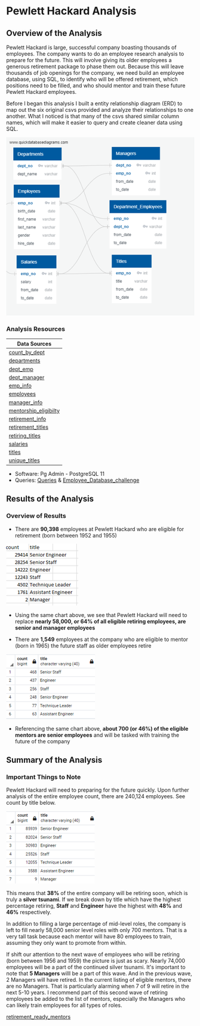 # Pewlett Hackard Analysis

## Overview of the Analysis

Pewlett Hackard is large, successful company boasting thousands of employees. The company wants to do an employee research analysis to prepare for the future. This will involve giving its older employees a generous retirement package to phase them out. Because this will leave thousands of job openings for the company, we need build an employee database, using SQL, to identify who will be offered retirement, which positions need to be filled, and who should mentor and train these future Pewlett Hackard employees.

Before I began this analysis I built a entity relationship diagram (ERD) to map out the six original csvs provided and analyze their relationships to one another. What I noticed is that many of the csvs shared similar column names, which will make it easier to query and create cleaner data using SQL.

![EmployeeDB](https://github.com/dwwatson1/Pewlett-Hackard-Analysis/blob/main/EmployeeDB.png)

### Analysis Resources
Data Sources| 
------------- | 
[count_by_dept](https://github.com/dwwatson1/Pewlett-Hackard-Analysis/blob/main/Data/count_by_dept.csv)  | 
[departments](https://github.com/dwwatson1/Pewlett-Hackard-Analysis/blob/main/Data/departments.csv) | 
[dept_emp](https://github.com/dwwatson1/Pewlett-Hackard-Analysis/blob/main/Data/dept_emp.csv) |
[dept_manager](https://github.com/dwwatson1/Pewlett-Hackard-Analysis/blob/main/Data/dept_manager.csv) |
[emp_info](https://github.com/dwwatson1/Pewlett-Hackard-Analysis/blob/main/Data/emp_info.csv) |
[employees](https://github.com/dwwatson1/Pewlett-Hackard-Analysis/blob/main/Data/employees.csv) |
[manager_info](https://github.com/dwwatson1/Pewlett-Hackard-Analysis/blob/main/Data/manager_info.csv) |
[mentorship_eligibilty](https://github.com/dwwatson1/Pewlett-Hackard-Analysis/blob/main/Data/mentorship_eligibilty.csv) |
[retirement_info](https://github.com/dwwatson1/Pewlett-Hackard-Analysis/blob/main/Data/retirement_info.csv) |
[retirement_titles](https://github.com/dwwatson1/Pewlett-Hackard-Analysis/blob/main/Data/retirement_titles.csv) |
[retiring_titles](https://github.com/dwwatson1/Pewlett-Hackard-Analysis/blob/main/Data/retiring_titles.csv) |
[salaries](https://github.com/dwwatson1/Pewlett-Hackard-Analysis/blob/main/Data/salaries.csv) |
[titles](https://github.com/dwwatson1/Pewlett-Hackard-Analysis/blob/main/Data/titles.csv) |
[unique_titles](https://github.com/dwwatson1/Pewlett-Hackard-Analysis/blob/main/Data/unique_titles.csv) |
 
* Software: Pg Admin - PostgreSQL 11 
* Queries: [Queries](https://github.com/dwwatson1/Pewlett-Hackard-Analysis/blob/main/Queries/queries.sql) & [Employee_Database_challenge](https://github.com/dwwatson1/Pewlett-Hackard-Analysis/blob/main/Queries/Employee_Database_challenge.sql)

## Results of the Analysis

### Overview of Results 
* There are **90,398** employees at Pewlett Hackard who are eligible for retirement (born between 1952 and 1955)

![retiring_titles](https://github.com/dwwatson1/Pewlett-Hackard-Analysis/blob/main/Images/retiring_titles.PNG)

* Using the same chart above, we see that Pewlett Hackard will need to replace **nearly 58,000, or 64% of all eligible retiring employees, are senior and manager employees**

* There are **1,549** employees at the company who are eligible to mentor (born in 1965) the future staff as older employees retire

![mentorship_eligibility](https://github.com/dwwatson1/Pewlett-Hackard-Analysis/blob/main/Images/mentorship_eligibility.PNG)

* Referencing the same chart above, **about 700 (or 46%) of the eligible mentors are senior employees** and will be tasked with training the future of the company

## Summary of the Analysis

### Important Things to Note
  
Pewlett Hackard will need to preparing for the future quickly. Upon further analysis of the entire employee count, there are 240,124 employees. See count by title below.

![employee_count](https://github.com/dwwatson1/Pewlett-Hackard-Analysis/blob/main/Images/employee_count.PNG)

This means that **38%** of the entire company will be retiring soon, which is truly a __silver tsunami__. If we break down by title which have the highest percentage retiring, **Staff** and **Engineer** have the highest with **48%** and **46%** respectively.

In addition to filling a large percentage of mid-level roles, the company is left to fill nearly 58,000 senior level roles with only 700 mentors. That is a very tall task because each mentor will have 80 employees to train, assuming they only want to promote from within.

If shift our attention to the next wave of employees who will be retiring (born between 1956 and 1959) the picture is just as scary. Nearly 74,000 employees will be a part of the continued silver tsunami. It's important to note that **5 Managers** willl be a part of this wave. And in the previous wave, 2 Managers will have retired. In the current listing of eligible mentors, there are no Managers. That is particularly alarming when 7 of 9 will retire in the next 5-10 years. I recommend part of this second wave of retiring employees be added to the list of mentors, especially the Managers who can likely train employees for all types of roles.

[retirement_ready_mentors](https://github.com/dwwatson1/Pewlett-Hackard-Analysis/blob/main/Images/retirement_ready_mentors.PNG)
